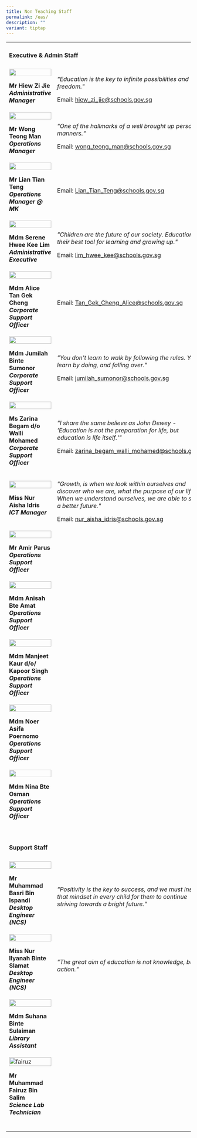 ```yaml
---
title: Non Teaching Staff
permalink: /eas/
description: ""
variant: tiptap
---
```

<table style="minWidth: 50px">
<colgroup>
<col>
<col>
</colgroup>
<tbody>
<tr>
<td rowspan="1" colspan="2">
<h4><strong>Executive &amp; Admin Staff</strong></h4>
</td>
</tr>
<tr>
<td rowspan="1" colspan="1">
<div class="isomer-image-wrapper">
<img style="width: 100%" height="auto" width="100%" alt="" src="/images/Org Chart Photos/mr_hiew_zi_jie.jpg">
</div>
<p><strong>Mr Hiew Zi Jie</strong>
<br><strong><em>Administrative Manager</em></strong>
</p>
</td>
<td rowspan="1" colspan="1">
<p><em>"Education is the key to infinite possibilities and freedom."</em>
</p>
<p>Email:&nbsp;<a href="mailto:hiew_zi_jie@schools.gov.sg" rel="noopener noreferrer nofollow" target="_blank">hiew_zi_jie@schools.gov.sg</a>
</p>
</td>
</tr>
<tr>
<td rowspan="1" colspan="1">
<div class="isomer-image-wrapper">
<img style="width: 100%;" height="auto" width="100%" src="/images/eas1.jpg">
</div>
<p><strong>Mr Wong Teong Man</strong>
<br><strong><em>Operations Manager</em></strong>
</p>
</td>
<td rowspan="1" colspan="1">
<p><em>"One of the hallmarks of a well brought up person is manners."</em>
</p>
<p>Email:&nbsp;<a href="mailto:wong_teong_man@schools.gov.sg" rel="noopener noreferrer nofollow" target="_blank">wong_teong_man@schools.gov.sg</a>
</p>
</td>
</tr>
<tr>
<td rowspan="1" colspan="1">
<div class="isomer-image-wrapper">
<img style="width: 100%" height="auto" width="100%" alt="" src="/images/Org Chart Photos/mr_lian_tian_teng.jpg">
</div>
<p><strong>Mr Lian Tian Teng</strong>
<br><strong><em>Operations Manager @ MK</em></strong>
</p>
</td>
<td rowspan="1" colspan="1">
<p>Email:&nbsp;<a href="mailto:Lian_Tian_Teng@schools.gov.sg" rel="noopener noreferrer nofollow" target="_blank">Lian_Tian_Teng@schools.gov.sg</a>
</p>
</td>
</tr>
<tr>
<td rowspan="1" colspan="1">
<div class="isomer-image-wrapper">
<img style="width: 100%;" height="auto" width="100%" src="/images/eas3.jpg">
</div>
<p><strong>Mdm Serene Hwee Kee Lim</strong>
<br><strong><em>Administrative Executive</em></strong>
</p>
</td>
<td rowspan="1" colspan="1">
<p><em>"Children are the future of our society. Education is their best tool for learning and growing up."</em>
</p>
<p>Email:&nbsp;<a href="mailto:lim_hwee_kee@schools.gov.sg" rel="noopener noreferrer nofollow" target="_blank">lim_hwee_kee@schools.gov.sg</a>
</p>
</td>
</tr>
<tr>
<td rowspan="1" colspan="1">
<div class="isomer-image-wrapper">
<img style="width: 100%" height="auto" width="100%" alt="" src="/images/Org Chart Photos/ALICE.jpg">
</div>
<p><strong>Mdm Alice Tan Gek Cheng</strong>
<br><strong><em>Corporate Support Officer</em></strong>
</p>
</td>
<td rowspan="1" colspan="1">
<p>Email:&nbsp;<a href="mailto:Tan_Gek_Cheng_Alice@schools.gov.sg" rel="noopener noreferrer nofollow" target="_blank">Tan_Gek_Cheng_Alice@schools.gov.sg</a>
</p>
</td>
</tr>
<tr>
<td rowspan="1" colspan="1">
<div class="isomer-image-wrapper">
<img style="width: 100%;" height="auto" width="100%" src="/images/eas4.jpg">
</div>
<p><strong>Mdm Jumilah Binte Sumonor</strong>
<br><strong><em>Corporate Support Officer</em></strong>
</p>
</td>
<td rowspan="1" colspan="1">
<p><em>"You don't learn to walk by following the rules. You learn by doing, and falling over."</em>
</p>
<p>Email:&nbsp;<a href="mailto:jumilah_sumonor@schools.gov.sg" rel="noopener noreferrer nofollow" target="_blank">jumilah_sumonor@schools.gov.sg</a>
</p>
</td>
</tr>
<tr>
<td rowspan="1" colspan="1">
<div class="isomer-image-wrapper">
<img style="width: 100%" height="auto" width="100%" alt="" src="/images/Org Chart Photos/mdm_zarina_begam_d_o_walli_mohamed.jpg">
</div>
<p><strong>Ms Zarina Begam d/o Walli Mohamed</strong>
<br><strong><em>Corporate Support Officer</em></strong>
</p>
</td>
<td rowspan="1" colspan="1">
<p><em>"I share the same believe as John Dewey - 'Education is not the preparation for life, but education is life itself.'"</em>
</p>
<p>Email:&nbsp;<a href="mailto:zarina_begam_walli_mohamed@schools.gov.sg" rel="noopener noreferrer nofollow" target="_blank">zarina_begam_walli_mohamed@schools.gov.sg</a>
</p>
</td>
</tr>
<tr>
<td rowspan="1" colspan="1">
<div class="isomer-image-wrapper">
<img style="width: 100%" height="auto" width="100%" alt="" src="/images/Org Chart Photos/miss_nur_aisha_binte_idris.jpg">
</div>
<p><strong>Miss Nur Aisha Idris</strong>
<br><strong><em>ICT Manager</em></strong>
</p>
</td>
<td rowspan="1" colspan="1">
<p><em>"Growth, is when we look within ourselves and discover who we are, what the purpose of our life. When we understand ourselves, we are able to shape a better future."</em>
</p>
<p>Email:&nbsp;<a href="mailto:nur_aisha_idris@schools.gov.sg" rel="noopener noreferrer nofollow" target="_blank">nur_aisha_idris@schools.gov.sg</a>
</p>
</td>
</tr>
<tr>
<td rowspan="1" colspan="1">
<div class="isomer-image-wrapper">
<img style="width: 100%;" height="auto" width="100%" src="/images/eas12.jpg">
</div>
<p><strong>Mr Amir Parus</strong>
<br><strong><em>Operations Support Officer</em></strong>
</p>
</td>
<td rowspan="1" colspan="1">
<p></p>
</td>
</tr>
<tr>
<td rowspan="1" colspan="1">
<div class="isomer-image-wrapper">
<img style="width: 100%;" height="auto" width="100%" src="/images/eas13.jpg">
</div>
<p><strong>Mdm Anisah Bte Amat</strong>
<br><strong><em>Operations Support Officer</em></strong>
</p>
</td>
<td rowspan="1" colspan="1">
<p></p>
</td>
</tr>
<tr>
<td rowspan="1" colspan="1">
<div class="isomer-image-wrapper">
<img style="width: 100%;" height="auto" width="100%" src="/images/eas14.jpg">
</div>
<p><strong>Mdm Manjeet Kaur d/o/ Kapoor Singh</strong>
<br><strong><em>Operations Support Officer</em></strong>
</p>
</td>
<td rowspan="1" colspan="1">
<p></p>
</td>
</tr>
<tr>
<td rowspan="1" colspan="1">
<div class="isomer-image-wrapper">
<img style="width: 100%" height="auto" width="100%" alt="" src="/images/Org Chart Photos/ASIFA_IFA.jpg">
</div>
<p><strong>Mdm Noer Asifa Poernomo</strong>
<br><strong><em>Operations Support Officer</em></strong>
</p>
</td>
<td rowspan="1" colspan="1">
<p></p>
</td>
</tr>
<tr>
<td rowspan="1" colspan="1">
<div class="isomer-image-wrapper">
<img style="width: 100%;" height="auto" width="100%" src="/images/eas16.jpg">
</div>
<p><strong>Mdm Nina Bte Osman</strong>
<br><strong><em>Operations Support Officer</em></strong>
</p>
</td>
<td rowspan="1" colspan="1">
<p></p>
</td>
</tr>
<tr>
<td rowspan="1" colspan="1">
<p></p>
</td>
<td rowspan="1" colspan="1">
<p></p>
</td>
</tr>
<tr>
<td rowspan="1" colspan="2">
<h4><strong>Support Staff</strong></h4>
</td>
</tr>
<tr>
<td rowspan="1" colspan="1">
<div class="isomer-image-wrapper">
<img style="width: 100%;" height="auto" width="100%" src="/images/eas8.jpg">
</div>
<p><strong>Mr Muhammad Basri Bin Ispandi</strong>
<br><strong><em>Desktop Engineer (NCS)</em></strong>
</p>
</td>
<td rowspan="1" colspan="1">
<p><em>"Positivity is the key to success, and we must instill that mindset in every child for them to continue striving towards a bright future."</em>
</p>
</td>
</tr>
<tr>
<td rowspan="1" colspan="1">
<div class="isomer-image-wrapper">
<img style="width: 100%;" height="auto" width="100%" src="/images/eas9.jpg">
</div>
<p><strong>Miss Nur Ilyanah Binte Slamat</strong>
<br><strong><em>Desktop Engineer (NCS)</em></strong>
</p>
</td>
<td rowspan="1" colspan="1">
<p><em>"The great aim of education is not knowledge, but action."</em>
</p>
</td>
</tr>
<tr>
<td rowspan="1" colspan="1">
<div class="isomer-image-wrapper">
<img style="width: 100%" height="auto" width="100%" alt="" src="/images/Org Chart Photos/SUHANA.jpg">
</div>
<p><strong>Mdm Suhana Binte Sulaiman</strong>
<br><strong><em>Library Assistant</em></strong>
</p>
</td>
<td rowspan="1" colspan="1">
<p></p>
</td>
</tr>
<tr>
<td rowspan="1" colspan="1">
<div class="isomer-image-wrapper">
<img style="width: 100%" height="auto" width="100%" alt="fairuz" src="/images/Org Chart Photos/FAIRUZ.jpg">
</div>
<p><strong>Mr Muhammad Fairuz Bin Salim</strong>
<br><strong><em>Science Lab Technician</em></strong>
</p>
</td>
<td rowspan="1" colspan="1">
<p></p>
</td>
</tr>
<tr>
<td rowspan="1" colspan="1">
<p></p>
</td>
<td rowspan="1" colspan="1">
<p></p>
</td>
</tr>
</tbody>
</table>
<p></p>
